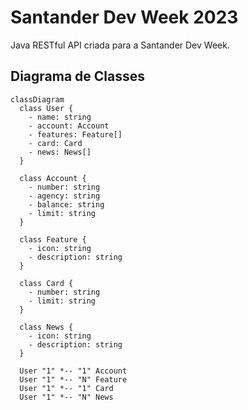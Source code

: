 # Santander Dev Week 2023
Java RESTful API criada para a Santander Dev Week.

## Diagrama de Classes

```mermaid
classDiagram
  class User {
    - name: string
    - account: Account
    - features: Feature[]
    - card: Card
    - news: News[]
  }

  class Account {
    - number: string
    - agency: string
    - balance: string
    - limit: string
  }

  class Feature {
    - icon: string
    - description: string
  }

  class Card {
    - number: string
    - limit: string
  }

  class News {
    - icon: string
    - description: string
  }

  User "1" *-- "1" Account
  User "1" *-- "N" Feature
  User "1" *-- "1" Card
  User "1" *-- "N" News
```
